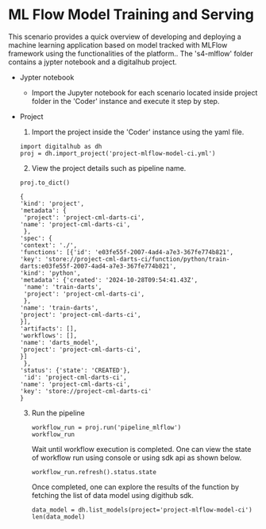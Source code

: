 # ML Flow Model Training and Serving

This scenario provides a quick overview of developing and deploying a machine learning application based on model tracked with MLFlow framework using the functionalities of the platform.. The 's4-mlflow' folder contains a jypter notebook and a digitalhub project. 

- Jypter notebook 
	- Import the Jupyter notebook for each scenario located inside project folder in the 'Coder' instance and execute it step by step.

- Project
	
   1. Import the project inside the 'Coder' instance using the yaml file.
	```
 	import digitalhub as dh
 	proj = dh.import_project('project-mlflow-model-ci.yml')
	```

   2.  View the project details such as pipeline name.
    ```
    proj.to_dict()
    ```
    ```
    {
    'kind': 'project',
    'metadata': {
     'project': 'project-cml-darts-ci',
    'name': 'project-cml-darts-ci',
     },
    'spec': {
    'context': './',
    'functions': [{'id': 'e03fe55f-2007-4ad4-a7e3-367fe774b821',
    'key': 'store://project-cml-darts-ci/function/python/train-darts:e03fe55f-2007-4ad4-a7e3-367fe774b821',
    'kind': 'python',
    'metadata': {'created': '2024-10-28T09:54:41.43Z',
     'name': 'train-darts',
     'project': 'project-cml-darts-ci',
     },
    'name': 'train-darts',
    'project': 'project-cml-darts-ci',
    }],
    'artifacts': [],
    'workflows': [],
    'name': 'darts_model',
    'project': 'project-cml-darts-ci',
    }]
     },
    'status': {'state': 'CREATED'},
     'id': 'project-cml-darts-ci',
    'name': 'project-cml-darts-ci',
    'key': 'store://project-cml-darts-ci'
    }
   ```
   3. Run the pipeline
      ```
      workflow_run = proj.run('pipeline_mlflow')
      workflow_run
      ```
      Wait until workflow execution is completed. One can view the state of workflow run using console or using sdk api as shown below.
      ```
      workflow_run.refresh().status.state
      ```
      Once completed, one can explore the results of the function by fetching the list of data model using digithub sdk.
      ```
      data_model = dh.list_models(project='project-mlflow-model-ci')
      len(data_model)
      ```  
	
	

	
	


